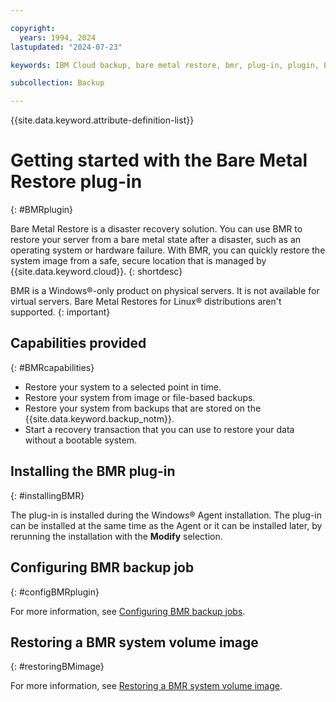 ```yaml
---

copyright:
  years: 1994, 2024
lastupdated: "2024-07-23"

keywords: IBM Cloud backup, bare metal restore, bmr, plug-in, plugin, EVault, Carbonite, baremetal, point-in-time restore

subcollection: Backup

---
```

{{site.data.keyword.attribute-definition-list}}

# Getting started with the Bare Metal Restore plug-in
{: #BMRplugin}

Bare Metal Restore is a disaster recovery solution. You can use BMR to restore your server from a bare metal state after a disaster, such as an operating system or hardware failure. With BMR, you can quickly restore the system image from a safe, secure location that is managed by {{site.data.keyword.cloud}}.
{: shortdesc}

BMR is a Windows&reg;-only product on physical servers. It is not available for virtual servers. Bare Metal Restores for Linux&reg; distributions aren't supported.
{: important}

## Capabilities provided
{: #BMRcapabilities}

- Restore your system to a selected point in time.
- Restore your system from image or file-based backups.
- Restore your system from backups that are stored on the {{site.data.keyword.backup_notm}}.
- Start a recovery transaction that you can use to restore your data without a bootable system.

## Installing the BMR plug-in
{: #installingBMR}

The plug-in is installed during the Windows&reg; Agent installation. The plug-in can be installed at the same time as the Agent or it can be installed later, by rerunning the installation with the **Modify** selection.

## Configuring BMR backup job
{: #configBMRplugin}

For more information, see [Configuring BMR backup jobs](/docs/Backup?topic=Backup-configureBMR).

## Restoring a BMR system volume image
{: #restoringBMimage}

For more information, see [Restoring a BMR system volume image](/docs/Backup?topic=Backup-restoreBMR).

